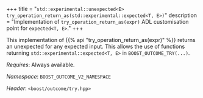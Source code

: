+++
title = "`std::experimental::unexpected<E> try_operation_return_as(std::experimental::expected<T, E>)`"
description = "Implementation of `try_operation_return_as(expr)` ADL customisation point for `expected<T, E>`."
+++

This implementation of {{% api "try_operation_return_as(expr)" %}} returns an unexpected for any expected input. This allows the use of functions returning `std::experimental::expected<T, E>` in `BOOST_OUTCOME_TRY(...)`.

*Requires*: Always available.

*Namespace*: `BOOST_OUTCOME_V2_NAMESPACE`

*Header*: `<boost/outcome/try.hpp>`
